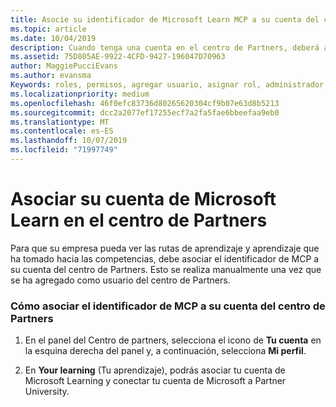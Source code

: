 ```yaml
---
title: Asocie su identificador de Microsoft Learn MCP a su cuenta del centro de Partners | Centro de Partners
ms.topic: article
ms.date: 10/04/2019
description: Cuando tenga una cuenta en el centro de Partners, deberá actualizar el perfil asociando el identificador de MCP.
ms.assetid: 75D805AE-9922-4CFD-9427-196047D70963
author: MaggiePucciEvans
ms.author: evansma
Keywords: roles, permisos, agregar usuario, asignar rol, administrador, agente, identificador de MCP, Microsoft Learn
ms.localizationpriority: medium
ms.openlocfilehash: 46f0efc83736d80265620304cf9b07e63d8b5213
ms.sourcegitcommit: dcc2a2077ef17255ecf7a2fa5fae6bbeefaa9eb0
ms.translationtype: MT
ms.contentlocale: es-ES
ms.lasthandoff: 10/07/2019
ms.locfileid: "71997749"
---
```

# <a name="associate-your-microsoft-learn-account-in-partner-center"></a>Asociar su cuenta de Microsoft Learn en el centro de Partners

Para que su empresa pueda ver las rutas de aprendizaje y aprendizaje que ha tomado hacia las competencias, debe asociar el identificador de MCP a su cuenta del centro de Partners. Esto se realiza manualmente una vez que se ha agregado como usuario del centro de Partners.

### <a name="how-to-associate-your-mcp-id-to-your-partner-center-account"></a>Cómo asociar el identificador de MCP a su cuenta del centro de Partners

1. En el panel del Centro de partners, selecciona el icono de **Tu cuenta** en la esquina derecha del panel y, a continuación, selecciona **Mi perfil**.

2. En **Your learning** (Tu aprendizaje), podrás asociar tu cuenta de Microsoft Learning y conectar tu cuenta de Microsoft a Partner University.